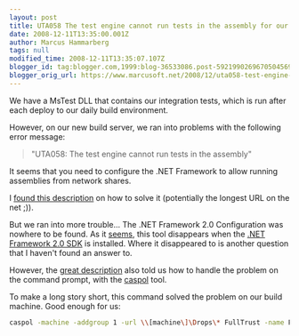 ```yaml
---
layout: post
title: UTA058 The test engine cannot run tests in the assembly for our integration test
date: 2008-12-11T13:35:00.001Z
author: Marcus Hammarberg
tags: null
modified_time: 2008-12-11T13:35:07.107Z
blogger_id: tag:blogger.com,1999:blog-36533086.post-5921990269670504569
blogger_orig_url: https://www.marcusoft.net/2008/12/uta058-test-engine-cannot-run-tests-in.html
---
```


We have a MsTest DLL that contains our integration tests, which is run after each deploy to our daily build environment.

However, on our new build server, we ran into problems with the following error message:

> "UTA058: The test engine cannot run tests in the assembly"

It seems that you need to configure the .NET Framework to allow running assemblies from network shares.

I [found this description](http://blogs.msdn.com/charles_sterling/archive/2008/06/03/the-test-engine-cannot-run-tests-in-the-assembly-tests-dll-because-the-assembly-is-not-fully-trusted-by-net-framework-security-policy.aspx) on how to solve it (potentially the longest URL on the net ;)).

But we ran into more trouble... The .NET Framework 2.0 Configuration was nowhere to be found. As it [seems](http://blogs.msdn.com/astebner/archive/2005/12/19/505734.aspx), this tool disappears when the [.NET Framework 2.0 SDK](http://www.microsoft.com/downloads/details.aspx?FamilyID=fe6f2099-b7b4-4f47-a244-c96d69c35dec&DisplayLang=en) is installed. Where it disappeared to is another question that I haven't found an answer to.

However, the [great description](http://blogs.msdn.com/charles_sterling/archive/2008/06/03/the-test-engine-cannot-run-tests-in-the-assembly-tests-dll-because-the-assembly-is-not-fully-trusted-by-net-framework-security-policy.aspx) also told us how to handle the problem on the command prompt, with the [caspol](http://msdn.microsoft.com/en-us/library/cb6t8dtz(VS.80).aspx) tool.

To make a long story short, this command solved the problem on our build machine. Good enough for us:

```bash
caspol -machine -addgroup 1 -url \\[machine\]\Drops\* FullTrust -name FileW
```
